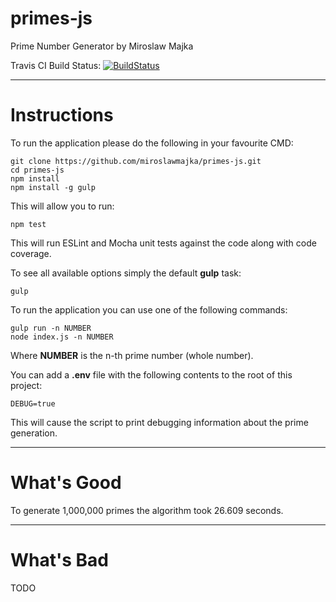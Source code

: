 # primes-js
Prime Number Generator by Miroslaw Majka

Travis CI Build Status: [![BuildStatus](https://travis-ci.org/miroslawmajka/primes-js.svg?branch=master)](https://travis-ci.org/miroslawmajka/primes-js)

---

# Instructions
To run the application please do the following in your favourite CMD:
```
git clone https://github.com/miroslawmajka/primes-js.git
cd primes-js
npm install
npm install -g gulp
```

This will allow you to run:
```
npm test
```
This will run ESLint and Mocha unit tests against the code along with code coverage.

To see all available options simply the default **gulp** task:
```
gulp
```

To run the application you can use one of the following commands:
```
gulp run -n NUMBER
node index.js -n NUMBER
```
Where **NUMBER** is the n-th prime number (whole number).

You can add a **.env** file with the following contents to the root of this project:
```
DEBUG=true
```
This will cause the script to print debugging information about the prime generation.

---

# What's Good

To generate 1,000,000 primes the algorithm took 26.609 seconds.

---

# What's Bad

TODO